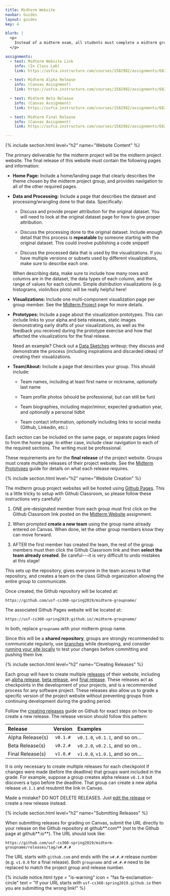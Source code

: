 ```yaml
---
title: Midterm Website
navbar: Guides
layout: guides
key: 4

blurb: |
  <p>
    Instead of a midterm exam, all students must complete a midterm group project. This guide explains the requirements for the midterm project website. See the <a href="/guides/projects/midterm-project.html">Midterm Project</a> page for more details on other requirements.
  </p>

assignments:
  - text: Midterm Website Link
    info: (In Class Lab)
    link: https://usfca.instructure.com/courses/1582982/assignments/6829968

  - text: Midterm Alpha Release
    info: (Canvas Assignment)
    link: https://usfca.instructure.com/courses/1582982/assignments/6821963

  - text: Midterm Beta Release
    info: (Canvas Assignment)
    link: https://usfca.instructure.com/courses/1582982/assignments/6821964

  - text: Midterm Final Release
    info: (Canvas Assignment)
    link: https://usfca.instructure.com/courses/1582982/assignments/6821965

---
```


{% include section.html level="h2" name="Website Content" %}

The primary deliverable for the midterm project will be the midterm project website. The final release of this website must contain the following pages and information:

  - **Home Page:** Include a home/landing page that clearly describes the theme chosen by the midterm project group, and provides navigation to all of the other required pages.

  - **Data and Processing:** Include a page that describes the dataset and processing/wrangling done to that data. Specifically:

      - Discuss and provide proper attribution for the original dataset. You will need to look at the original dataset page for how to give proper attribution.

      - Discuss the processing done to the original dataset. Include enough detail that this process is **repeatable** by someone starting with the original dataset. This could involve publishing a code snippet!

      - Discuss the processed data that is used by the visualizations. If you have multiple versions or subsets used by different visualizations, make sure to describe each one.

    When describing data, make sure to include how many rows and columns are in the dataset, the data types of each column, and the range of values for each column. Simple distribution visualizations (e.g. histograms, violin/box plots) will be really helpful here!

  - **Visualizations:** Include one multi-component visualization page per group member. See the [Midterm Project](/guides/projects/midterm-project.html#requirements) page for more details.

  - **Prototypes:** Include a page about the visualization prototypes. This can include links to your alpha and beta releases, static images demonstrating early drafts of your visualizations, as well as the feedback you received during the prototype exercise and how that affected the visualizations for the final release.

    Need an example? Check out a [Data Sketches](http://www.datasketch.es/february/) writeup; they discuss and demonstrate the process (including inspirations and discarded ideas) of creating their visualizations.

  - **Team/About:** Include a page that describes your group. This should include:

      - Team names, including at least first name or nickname, *optionally* last name

      - Team profile photos (should be professional, but can still be fun)

      - Team biographies, including major/minor, expected graduation year, and *optionally* a personal tidbit

      - Team contact information, *optionally* including links to social media (Github, Linkedin, etc.)


Each section can be included on the same page, or separate pages linked to from the home page. In either case, include clear navigation to each of the required sections. The writing must be professional.

These requirements are for the **final release** of the project website. Groups must create multiple releases of their project website. See the [Midterm Prototypes](/guides/projects/midterm-prototypes.html) guide for details on what each release requires.

{% include section.html level="h2" name="Website Creation" %}

The midterm group project websites will be hosted using [Github Pages](https://pages.github.com/). This is a little tricky to setup with Github Classroom, so please follow these instructions very carefully!

  1. ONE pre-designated member from each group must first click on the Github Classroom link posted on the [Midterm Website](https://usfca.instructure.com/courses/1582982/assignments/6829968) assignment.

  2. When prompted **create a new team** using the group name already entered on Canvas. When done, let the other group members know they can move forward.

  3. AFTER the first member has created the team, the rest of the group members must then click the Github Classroom link and then **select the team already created**. Be careful---it is very difficult to undo mistakes at this stage!

This sets up the repository, gives everyone in the team access to that repository, and creates a team on the class Github organization allowing the entire group to communicate.

Once created, the Github repository will be located at:

```
https://github.com/usf-cs360-spring2019/midterm-groupname/
```

The associated Github Pages website will be located at:

```
https://usf-cs360-spring2019.github.io//midterm-groupname/
```

In both, replace `groupname` with your midterm group name.

Since this will be a **shared repository**, groups are strongly recommended to communicate regularly, use [branches](https://help.github.com/articles/about-branches/) while developing, and consider [running your site locally](https://help.github.com/articles/setting-up-your-github-pages-site-locally-with-jekyll/) to test your changes before committing and pushing them live.

{% include section.html level="h2" name="Creating Releases" %}

Each group will have to create multiple [releases](https://help.github.com/articles/about-releases/) of their website, including an [alpha release](https://usfca.instructure.com/courses/1582982/assignments/6821963), [beta release](https://usfca.instructure.com/courses/1582982/assignments/6821964), and [final release](https://usfca.instructure.com/courses/1582982/assignments/6821965). These releases act as checkpoints in the development of your projects, and is a recommended process for any software project. These releases also allow us to grade a specific version of the project website without preventing groups from continuing development during the grading period.  

Follow the [creating releases](https://help.github.com/articles/creating-releases/) guide on Github for exact steps on how to create a new release. The release version should follow this pattern:

| Release | Version | Examples |
|:--------|:-------:|:---------|
| Alpha Release(s) | `v0.1.#` | `v0.1.0`, `v0.1.1`, and so on... |
| Beta Release(s)  | `v0.2.#` | `v0.2.0`, `v0.2.1`, and so on... |
| Final Release(s) | `v1.0.#` | `v1.0.0`, `v1.0.1`, and so on... |

It is only necessary to create multiple releases for each checkpoint if changes were made (before the deadline) that groups want included in the grade. For example, suppose a group creates alpha release `v0.1.0` but discovers a typo before the deadline. That group can create a new alpha release `v0.1.1` and resubmit the link in Canvas.

Made a mistake? DO NOT DELETE RELEASES. Just [edit the release](https://help.github.com/articles/editing-and-deleting-releases/) or create a new release instead.

{% include section.html level="h2" name="Submitting Releases" %}

When submitting releases for grading on Canvas, submit the URL directly to your release on the Github repository at github**.com** (*not* to the Github page at github**.io**). The URL should look like:

```
https://github.com/usf-cs360-spring2019/midterm-groupname/releases/tag/v#.#.#
```

The URL starts with `github.com` and ends with the `v#.#.#` release number (e.g. `v1.0.0` for a final release). Both `groupname` and `v#.#.#` need to be replaced to match the project group and release number.

{% include notice.html type = "is-warning" icon = "fas fa-exclamation-circle" text = "If your URL starts with <code>usf-cs360-spring2019.github.io</code> then you are submitting the wrong link!" %}
